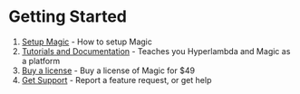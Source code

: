 
# Getting Started

1. [Setup Magic](/tutorials/getting-started) - How to setup Magic
2. [Tutorials and Documentation](/documentation) - Teaches you Hyperlambda and Magic as a platform
3. [Buy a license](https://servergardens.com/buy/) - Buy a license of Magic for $49
4. [Get Support](https://github.com/polterguy/magic/issues) - Report a feature request, or get help
